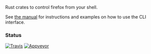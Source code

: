 
Rust crates to control firefox from your shell.

See [the manual](ff/MANUAL.txt) for instructions and examples on how to use the CLI interface.

### Status

[![Travis](https://travis-ci.org/equalsraf/ffcli.svg?branch=master)](https://travis-ci.org/equalsraf/ffcli)
[![Appveyor](https://ci.appveyor.com/api/projects/status/80631xpaq9j7aldc/branch/master?svg=true)](https://ci.appveyor.com/project/equalsraf/ffcli/branch/master)
